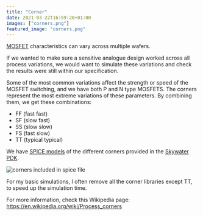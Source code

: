 ```yaml
---
title: "Corner"
date: 2021-03-22T16:59:20+01:00
images: ["corners.png"]
featured_image: "corners.png"
---
```


[MOSFET](/terminology/mosfet) characteristics can vary across multiple wafers.

If we wanted to make sure a sensitive analogue design worked across all process variations, we would want to simulate these variations and check the results were still within our specification.

Some of the most common variations affect the strength or speed of the MOSFET switching, and we have both P and N type MOSFETS.
The corners represent the most extreme variations of these parameters. By combining them, we get these combinations:

* FF (fast fast)
* SF (slow fast)
* SS (slow slow)
* FS (fast slow)
* TT (typical typical)

We have [SPICE models](/terminology/spice) of the different corners provided in the [Skywater PDK](/terminology/pdk).

![corners included in spice file](/corners.png)

For my basic simulations, I often remove all the corner libraries except TT, to speed up the simulation time. 

For more information, check this Wikipedia page: https://en.wikipedia.org/wiki/Process_corners
